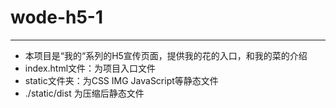 # wode-h5-1
---
- 本项目是“我的“系列的H5宣传页面，提供我的花的入口，和我的菜的介绍
- index.html文件：为项目入口文件
- static文件夹：为CSS IMG JavaScript等静态文件
- ./static/dist 为压缩后静态文件
